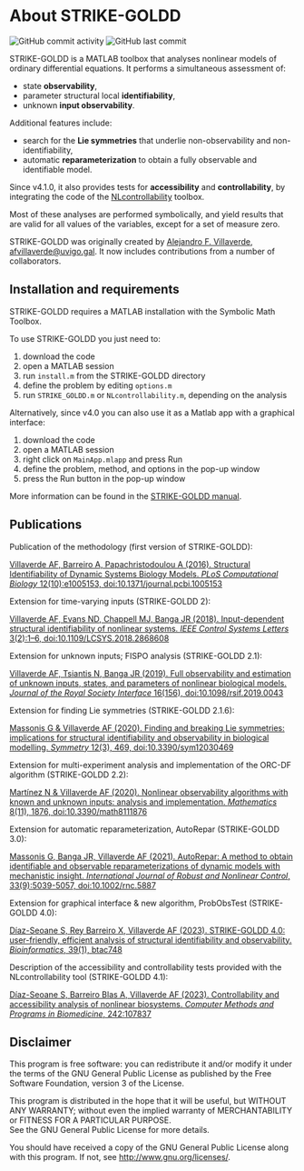 # About STRIKE-GOLDD

![GitHub commit activity](https://img.shields.io/github/commit-activity/y/afvillaverde/strike-goldd?label=Commit%20activity&style=plastic)
![GitHub last commit](https://img.shields.io/github/last-commit/afvillaverde/strike-goldd?color=yellow&label=Last%20commit&style=plastic)

STRIKE-GOLDD is a MATLAB toolbox that analyses nonlinear models of ordinary differential equations. It performs a simultaneous assessment of:
- state **observability**,
- parameter structural local **identifiability**,  
- unknown **input observability**. 

Additional features include:
- search for the **Lie symmetries** that underlie non-observability and non-identifiability, 
- automatic **reparameterization** to obtain a fully observable and identifiable model.

Since v4.1.0, it also provides tests for **accessibility** and **controllability**, by integrating the code of the [NLcontrollability](https://github.com/afvillaverde/NLcontrollability/tree/main) toolbox. 

Most of these analyses are performed symbolically, and yield results that are valid for all values of the variables, except for a set of measure zero.

STRIKE-GOLDD was originally created by [Alejandro F. Villaverde](http://afvillaverde.webs.uvigo.gal/), <afvillaverde@uvigo.gal>. It now includes contributions from a number of collaborators.

## Installation and requirements

STRIKE-GOLDD requires a MATLAB installation with the Symbolic Math Toolbox. 

To use STRIKE-GOLDD you just need to:
1. download the code
2. open a MATLAB session
3. run `install.m` from the STRIKE-GOLDD directory
4. define the problem by editing `options.m`
5. run `STRIKE_GOLDD.m` or `NLcontrollability.m`, depending on the analysis

Alternatively, since v4.0 you can also use it as a Matlab app with a graphical interface:
1. download the code
2. open a MATLAB session
3. right click on `MainApp.mlapp` and press Run
4. define the problem, method, and options in the pop-up window
5. press the Run button in the pop-up window

More information can be found in the [STRIKE-GOLDD manual](STRIKE-GOLDD/doc/STRIKE-GOLDD_manual.pdf).

## Publications

Publication of the methodology (first version of STRIKE-GOLDD):

[Villaverde AF, Barreiro A, Papachristodoulou A (2016). Structural Identifiability of Dynamic Systems Biology Models. *PLoS Computational Biology* 12(10):e1005153, doi:10.1371/journal.pcbi.1005153](http:dx.doi.org/doi:10.1371/journal.pcbi.1005153)

Extension for time-varying inputs (STRIKE-GOLDD 2):

[Villaverde AF, Evans ND, Chappell MJ, Banga JR (2018). Input-dependent structural identifiability of nonlinear systems. *IEEE Control Systems Letters* 3(2):1–6, doi:10.1109/LCSYS.2018.2868608](http://dx.doi.org/doi:10.1109/LCSYS.2018.2868608)

Extension for unknown inputs; FISPO analysis (STRIKE-GOLDD 2.1):

[Villaverde AF, Tsiantis N, Banga JR (2019). Full observability and estimation of unknown inputs, states, and parameters of nonlinear biological models. *Journal of the Royal Society Interface* 16(156), doi:10.1098/rsif.2019.0043](http://dx.doi.org/doi:10.1098/rsif.2019.0043)

Extension for finding Lie symmetries (STRIKE-GOLDD 2.1.6):

[Massonis G & Villaverde AF (2020). Finding and breaking Lie symmetries: implications for structural identifiability and observability in biological modelling. *Symmetry* 12(3), 469, doi:10.3390/sym12030469](https://doi.org/10.3390/sym12030469)

Extension for multi-experiment analysis and implementation of the ORC-DF algorithm (STRIKE-GOLDD 2.2):

[Martínez N & Villaverde AF (2020). Nonlinear observability algorithms with known and unknown inputs: analysis and implementation. *Mathematics* 8(11), 1876, doi:10.3390/math8111876](https://doi.org/10.3390/math8111876)

Extension for automatic reparameterization, AutoRepar (STRIKE-GOLDD 3.0):

[Massonis G, Banga JR, Villaverde AF (2021). AutoRepar: A method to obtain identifiable and observable reparameterizations of dynamic models with mechanistic insight. *International Journal of Robust and Nonlinear Control*, 33(9):5039-5057, doi:10.1002/rnc.5887](https://doi.org/10.1002/rnc.5887)

Extension for graphical interface & new algorithm, ProbObsTest (STRIKE-GOLDD 4.0):

[Díaz-Seoane S, Rey Barreiro X, Villaverde AF (2023). STRIKE-GOLDD 4.0: user-friendly, efficient analysis of structural identifiability and observability. *Bioinformatics*, 39(1), btac748](https://doi.org/10.1093/bioinformatics/btac748)

Description of the accessibility and controllability tests provided with the NLcontrollability tool (STRIKE-GOLDD 4.1):

[Díaz-Seoane S, Barreiro Blas A, Villaverde AF (2023). Controllability and accessibility analysis of nonlinear biosystems. *Computer Methods and Programs in Biomedicine*, 242:107837](https://doi.org/10.1016/j.cmpb.2023.107837)


## Disclaimer

This program is free software: you can redistribute it and/or modify it under the terms of the GNU General Public License as published by the Free Software Foundation, version 3 of the License.
    
This program is distributed in the hope that it will be useful, but WITHOUT ANY WARRANTY; without even the implied warranty of MERCHANTABILITY or FITNESS FOR A PARTICULAR PURPOSE.  
See the GNU General Public License for more details.
 
You should have received a copy of the GNU General Public License along with this program. If not, see <http://www.gnu.org/licenses/>.
